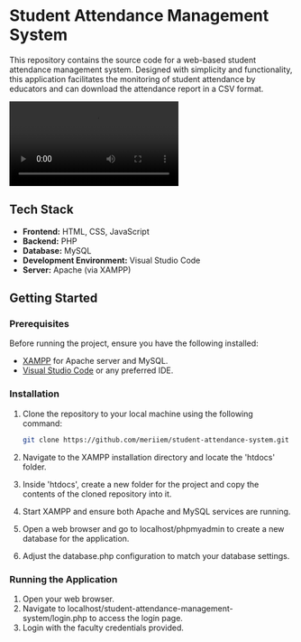 # Student Attendance Management System

This repository contains the source code for a web-based student attendance management system. Designed with simplicity and functionality, this application facilitates the monitoring of student attendance by educators and can download the attendance report in a CSV format.

![Alt text](assets/vid.mp4)

## Tech Stack

- **Frontend:** HTML, CSS, JavaScript
- **Backend:** PHP
- **Database:** MySQL
- **Development Environment:** Visual Studio Code
- **Server:** Apache (via XAMPP)

## Getting Started

### Prerequisites

Before running the project, ensure you have the following installed:

- [XAMPP](https://www.apachefriends.org/download.html) for Apache server and MySQL.
- [Visual Studio Code](https://code.visualstudio.com/) or any preferred IDE.

### Installation

1. Clone the repository to your local machine using the following command:

   ```bash
   git clone https://github.com/meriiem/student-attendance-system.git

2. Navigate to the XAMPP installation directory and locate the 'htdocs' folder.
3. Inside 'htdocs', create a new folder for the project and copy the contents of the cloned repository into it.
4. Start XAMPP and ensure both Apache and MySQL services are running.
5. Open a web browser and go to localhost/phpmyadmin to create a new database for the application.
6. Adjust the database.php configuration to match your database settings.

### Running the Application

1. Open your web browser.
2. Navigate to localhost/student-attendance-management-system/login.php to access the login page.
3. Login with the faculty credentials provided.
